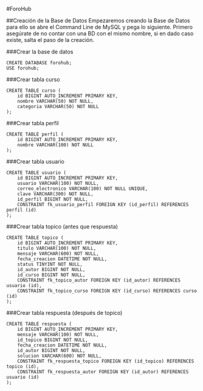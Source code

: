 #ForoHub

##Creación de la Base de Datos
Empezaremos creando la Base de Datos para ello se abre el Command Line de MySQL y pega lo siguiente. Primero asegúrate de no contar con una BD con el mismo nombre, si en dado caso existe, salta el paso de la creación.

###Crear la base de datos
```
CREATE DATABASE forohub;
USE forohub;
```
###Crear tabla curso
```
CREATE TABLE curso (
    id BIGINT AUTO_INCREMENT PRIMARY KEY,
    nombre VARCHAR(50) NOT NULL,
    categoria VARCHAR(50) NOT NULL
);
```
###Crear tabla perfil
```
CREATE TABLE perfil (
    id BIGINT AUTO_INCREMENT PRIMARY KEY,
    nombre VARCHAR(100) NOT NULL
);
```
###Crear tabla usuario
```
CREATE TABLE usuario (
    id BIGINT AUTO_INCREMENT PRIMARY KEY,
    usuario VARCHAR(100) NOT NULL,
    correo_electronico VARCHAR(100) NOT NULL UNIQUE,
    clave VARCHAR(300) NOT NULL,
    id_perfil BIGINT NOT NULL,
    CONSTRAINT fk_usuario_perfil FOREIGN KEY (id_perfil) REFERENCES perfil (id)
);
```
###Crear tabla topico (antes que respuesta)
```
CREATE TABLE topico (
    id BIGINT AUTO_INCREMENT PRIMARY KEY,
    titulo VARCHAR(100) NOT NULL,
    mensaje VARCHAR(600) NOT NULL,
    fecha_creacion DATETIME NOT NULL,
    status TINYINT NOT NULL,
    id_autor BIGINT NOT NULL,
    id_curso BIGINT NOT NULL,
    CONSTRAINT fk_topico_autor FOREIGN KEY (id_autor) REFERENCES usuario (id),
    CONSTRAINT fk_topico_curso FOREIGN KEY (id_curso) REFERENCES curso (id)
);
```
###Crear tabla respuesta (después de topico)
```
CREATE TABLE respuesta (
    id BIGINT AUTO_INCREMENT PRIMARY KEY,
    mensaje VARCHAR(100) NOT NULL,
    id_topico BIGINT NOT NULL,
    fecha_creacion DATETIME NOT NULL,
    id_autor BIGINT NOT NULL,
    solucion VARCHAR(600) NOT NULL,
    CONSTRAINT fk_respuesta_topico FOREIGN KEY (id_topico) REFERENCES topico (id),
    CONSTRAINT fk_respuesta_autor FOREIGN KEY (id_autor) REFERENCES usuario (id)
);
```
